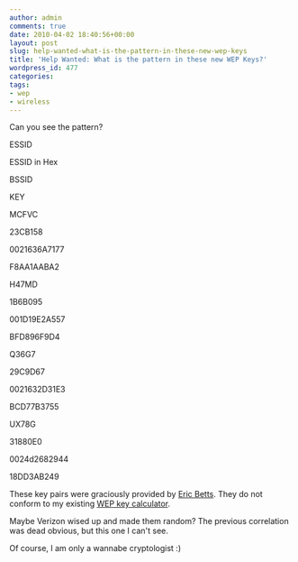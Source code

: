 ```yaml
---
author: admin
comments: true
date: 2010-04-02 18:40:56+00:00
layout: post
slug: help-wanted-what-is-the-pattern-in-these-new-wep-keys
title: 'Help Wanted: What is the pattern in these new WEP Keys?'
wordpress_id: 477
categories:
tags:
- wep
- wireless
---
```


Can you see the pattern?










ESSID


ESSID in Hex


BSSID


KEY






MCFVC


23CB158


0021636A7177


F8AA1AABA2






H47MD


1B6B095


001D19E2A557


BFD896F9D4






Q36G7


29C9D67


0021632D31E3


BCD77B3755






UX78G


31880E0


0024d2682944


18DD3AB249




These key pairs were graciously provided by [Eric Betts](http://ericbetts.org). They do not conform to my existing [WEP key calculator](https://xkyle.com/2009/03/03/verizon-fios-wireless-key-calculator/).

Maybe Verizon wised up and made them random? The previous correlation was dead obvious, but this one I can't see.

Of course, I am only a wannabe cryptologist :)
